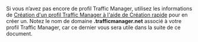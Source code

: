 Si vous n’avez pas encore de profil Traffic Manager, utilisez les informations de [Création d'un profil Traffic Manager à l'aide de Création rapide][] pour en créer un. Notez le nom de domaine **.trafficmanager.net** associé à votre profil Traffic Manager, car ce dernier vous sera utile dans la suite de ce document.

  [Création d'un profil Traffic Manager à l'aide de Création rapide]: /fr-fr/library/windowsazure/dn339012.aspx
